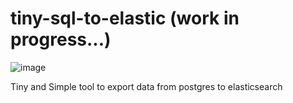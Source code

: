 # tiny-sql-to-elastic (work in progress...)
![image](https://user-images.githubusercontent.com/7256185/141697554-4e6f86d8-06e4-4c22-aea5-30145e40fc41.png)

Tiny and Simple tool to export data from postgres to elasticsearch
